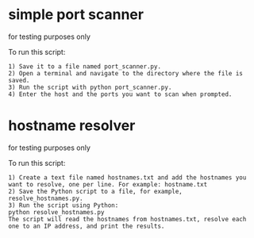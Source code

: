 # simple port scanner
for testing purposes only

To run this script:

    1) Save it to a file named port_scanner.py.
    2) Open a terminal and navigate to the directory where the file is saved.
    3) Run the script with python port_scanner.py.
    4) Enter the host and the ports you want to scan when prompted.


# hostname resolver
for testing purposes only

To run this script:

    1) Create a text file named hostnames.txt and add the hostnames you want to resolve, one per line. For example: hostname.txt
    2) Save the Python script to a file, for example, resolve_hostnames.py.
    3) Run the script using Python:
    python resolve_hostnames.py
    The script will read the hostnames from hostnames.txt, resolve each one to an IP address, and print the results.
